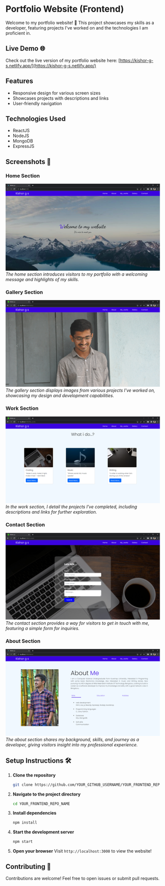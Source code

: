 # Portfolio Website (Frontend)

Welcome to my portfolio website! 🎉 This project showcases my skills as a developer, featuring projects I've worked on and the technologies I am proficient in.

## Live Demo 🌐

Check out the live version of my portfolio website here: [https://kishor-g-s.netlify.app/](https://kishor-g-s.netlify.app/)

## Features

- Responsive design for various screen sizes
- Showcases projects with descriptions and links
- User-friendly navigation

## Technologies Used

- ReactJS
- NodeJS
- MongoDB
- ExpressJS

## Screenshots 📸

### Home Section
![Home Section](img/home.png)
*The home section introduces visitors to my portfolio with a welcoming message and highlights of my skills.*

### Gallery Section
![Gallery Section](img/galary.png)
*The gallery section displays images from various projects I've worked on, showcasing my design and development capabilities.*

### Work Section
![Work Section](img/work.png)
*In the work section, I detail the projects I've completed, including descriptions and links for further exploration.*

### Contact Section
![Contact Section](img/contact.png)
*The contact section provides a way for visitors to get in touch with me, featuring a simple form for inquiries.*

### About Section
![About Section](img/about.png)
*The about section shares my background, skills, and journey as a developer, giving visitors insight into my professional experience.*

## Setup Instructions 🛠️

1. **Clone the repository**

   ```bash
   git clone https://github.com/YOUR_GITHUB_USERNAME/YOUR_FRONTEND_REPO_NAME.git
   ```

2. **Navigate to the project directory**

   ```bash
   cd YOUR_FRONTEND_REPO_NAME
   ```

3. **Install dependencies**

   ```bash
   npm install
   ```

4. **Start the development server**

   ```bash
   npm start
   ```

5. **Open your browser**
   Visit `http://localhost:3000` to view the website!

## Contributing 🤝

Contributions are welcome! Feel free to open issues or submit pull requests.

